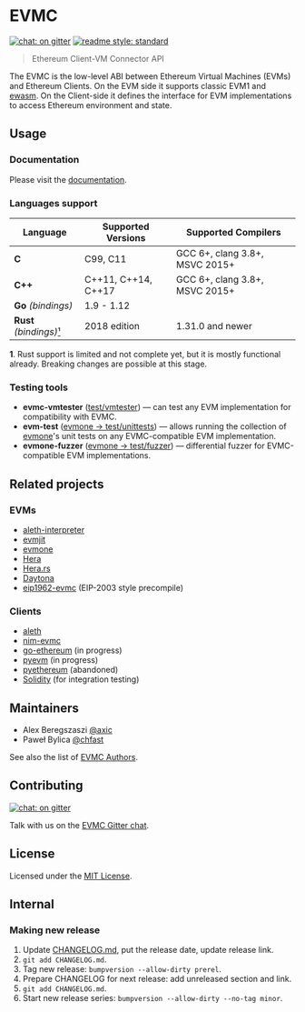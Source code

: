 # EVMC

[![chat: on gitter][gitter badge]][Gitter]
[![readme style: standard][readme style standard badge]][standard readme]

> Ethereum Client-VM Connector API

The EVMC is the low-level ABI between Ethereum Virtual Machines (EVMs) and
Ethereum Clients. On the EVM side it supports classic EVM1 and [ewasm].
On the Client-side it defines the interface for EVM implementations
to access Ethereum environment and state.


## Usage

### Documentation

Please visit the [documentation].

### Languages support

| Language                      | Supported Versions    | Supported Compilers
| ----------------------------- | --------------------- | ------------------------------
| **C**                         | C99, C11              | GCC 6+, clang 3.8+, MSVC 2015+
| **C++**                       | C++11, C++14, C++17   | GCC 6+, clang 3.8+, MSVC 2015+
| **Go** _(bindings)_           | 1.9 - 1.12            |
| **Rust** _(bindings)_[¹](#n1) | 2018 edition          | 1.31.0 and newer

<b id="n1">1</b>. Rust support is limited and not complete yet, but it is mostly functional already. Breaking changes are possible at this stage.

### Testing tools

* **evmc-vmtester** ([test/vmtester]) — can test any EVM implementation for compatibility with EVMC.
* **evm-test** ([evmone → test/unittests]) — allows running the collection of [evmone]'s unit tests on any EVMC-compatible EVM implementation.
* **evmone-fuzzer** ([evmone → test/fuzzer]) — differential fuzzer for EVMC-compatible EVM implementations. 


## Related projects

### EVMs

- [aleth-interpreter]
- [evmjit]
- [evmone]
- [Hera]
- [Hera.rs]
- [Daytona]
- [eip1962-evmc] (EIP-2003 style precompile)

### Clients

- [aleth]
- [nim-evmc]
- [go-ethereum] (in progress)
- [pyevm] (in progress)
- [pyethereum] (abandoned)
- [Solidity] (for integration testing)


## Maintainers

- Alex Beregszaszi [@axic]
- Paweł Bylica [@chfast]

See also the list of [EVMC Authors](AUTHORS.md).

## Contributing

[![chat: on gitter][gitter badge]][Gitter]

Talk with us on the [EVMC Gitter chat][Gitter].

## License

Licensed under the [MIT License](LICENSE).


## Internal

### Making new release

1. Update [CHANGELOG.md](CHANGELOG.md), put the release date, update release link.
2. `git add CHANGELOG.md`.
3. Tag new release: `bumpversion --allow-dirty prerel`.
4. Prepare CHANGELOG for next release: add unreleased section and link.
5. `git add CHANGELOG.md`.
6. Start new release series: `bumpversion --allow-dirty --no-tag minor`.


[@axic]: https://github.com/axic
[@chfast]: https://github.com/chfast
[documentation]: https://ethereum.github.io/evmc
[ewasm]: https://github.com/ewasm/design
[evmjit]: https://github.com/ethereum/evmjit
[evmone]: https://github.com/ethereum/evmone
[evmone → test/fuzzer]: https://github.com/ethereum/evmone/tree/master/test/fuzzer
[evmone → test/unittests]: https://github.com/ethereum/evmone/tree/master/test/unittests
[Hera]: https://github.com/ewasm/hera
[Hera.rs]: https://github.com/ewasm/hera.rs
[Daytona]: https://github.com/axic/daytona
[eip1962-evmc]: https://github.com/axic/eip1962-evmc
[Gitter]: https://gitter.im/ethereum/evmc
[aleth-interpreter]: https://github.com/ethereum/aleth/tree/master/libaleth-interpreter
[aleth]: https://github.com/ethereum/aleth
[Solidity]: https://github.com/ethereum/solidity
[nim-evmc]: https://github.com/status-im/nim-evmc
[go-ethereum]: https://github.com/ethereum/go-ethereum/pull/17954
[pyevm]: https://github.com/ethereum/py-evm
[pyethereum]: https://github.com/ethereum/pyethereum/pull/406
[standard readme]: https://github.com/RichardLitt/standard-readme
[test/vmtester]: https://github.com/ethereum/evmc/tree/master/test/vmtester

[gitter badge]: https://img.shields.io/gitter/room/ethereum/evmc.svg
[readme style standard badge]: https://img.shields.io/badge/readme%20style-standard-brightgreen.svg
